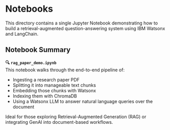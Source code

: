 # Notebooks

This directory contains a single Jupyter Notebook demonstrating how to build a retrieval-augmented question-answering system using IBM Watsonx and LangChain.

## Notebook Summary

**🔍 `rag_paper_demo.ipynb`**  
This notebook walks through the end-to-end pipeline of:
- Ingesting a research paper PDF
- Splitting it into manageable text chunks
- Embedding those chunks with Watsonx
- Indexing them with ChromaDB
- Using a Watsonx LLM to answer natural language queries over the document

Ideal for those exploring Retrieval-Augmented Generation (RAG) or integrating GenAI into document-based workflows.

